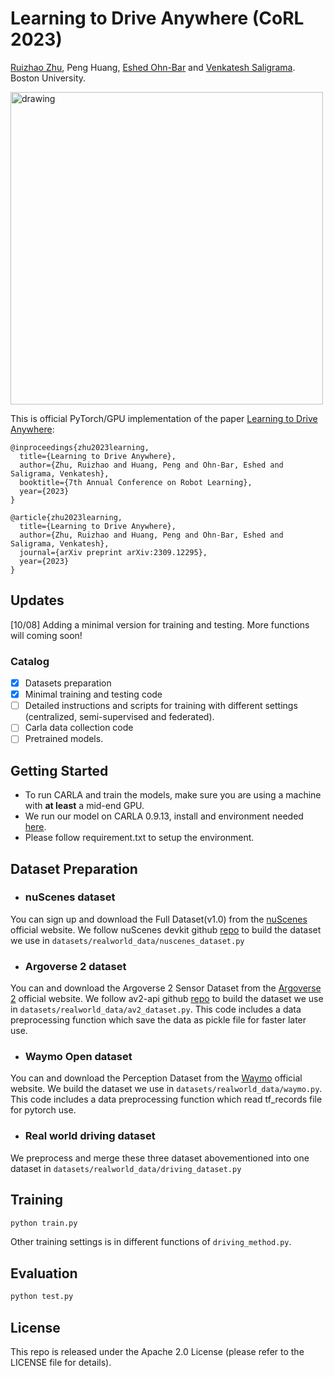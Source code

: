 # Learning to Drive Anywhere  (CoRL 2023)
[Ruizhao Zhu](https://ruizhaoz.github.io/), Peng Huang, [Eshed Ohn-Bar](https://eshed1.github.io/) and [Venkatesh Saligrama](https://sites.bu.edu/data/). Boston University.

[//]: # (![]&#40;globaldrive.png&#41;)
<img src="globaldrive.png" alt="drawing" width="500"/>

This is official PyTorch/GPU implementation of the paper [Learning to Drive Anywhere](https://arxiv.org/abs/2309.12295):

```
@inproceedings{zhu2023learning,
  title={Learning to Drive Anywhere},
  author={Zhu, Ruizhao and Huang, Peng and Ohn-Bar, Eshed and Saligrama, Venkatesh},
  booktitle={7th Annual Conference on Robot Learning},
  year={2023}
}
```

```
@article{zhu2023learning,
  title={Learning to Drive Anywhere},
  author={Zhu, Ruizhao and Huang, Peng and Ohn-Bar, Eshed and Saligrama, Venkatesh},
  journal={arXiv preprint arXiv:2309.12295},
  year={2023}
}
```


## Updates
[10/08] Adding a minimal version for training and testing. More functions will coming soon!
### Catalog

- [x] Datasets preparation
- [x] Minimal training and testing code
- [ ] Detailed instructions and scripts for training with different settings (centralized, semi-supervised and federated).
- [ ] Carla data collection code
- [ ] Pretrained models.

## Getting Started
* To run CARLA and train the models, make sure you are using a machine with **at least** a mid-end GPU.
* We run our model on CARLA 0.9.13, install and environment needed [here](https://github.com/carla-simulator/carla/releases).
* Please follow requirement.txt to setup the environment.

## Dataset Preparation
* ### nuScenes dataset
You can sign up and download the Full Dataset(v1.0) from the [nuScenes](https://www.nuscenes.org/nuscenes) official website. We follow nuScenes devkit github [repo](https://github.com/nutonomy/nuscenes-devkit) to build the dataset we use in ```datasets/realworld_data/nuscenes_dataset.py```

* ### Argoverse 2 dataset
You can and download the Argoverse 2 Sensor Dataset from the [Argoverse 2](https://www.argoverse.org/av2.html#download-link) official website. We follow av2-api github [repo](https://github.com/argoverse/av2-api) to build the dataset we use in ```datasets/realworld_data/av2_dataset.py```.
This code includes a data preprocessing function which save the data as pickle file for faster later use.

* ### Waymo Open dataset
You can and download the Perception Dataset from the [Waymo](https://waymo.com/open/download/) official website. We build the dataset we use in ```datasets/realworld_data/waymo.py```.
This code includes a data preprocessing function which read tf_records file for pytorch use.

* ### Real world driving dataset
We preprocess and merge these three dataset abovementioned into one dataset in ```datasets/realworld_data/driving_dataset.py```



## Training
```bash
python train.py 
```
Other training settings is in different functions of ```driving_method.py```.

## Evaluation
```bash
python test.py
```

## License
This repo is released under the Apache 2.0 License (please refer to the LICENSE file for details).
